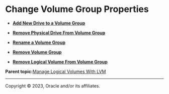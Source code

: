 # Change Volume Group Properties

-   **[Add New Drive to a Volume Group](../topics/cockpit-volgroups_add_physical_drives_to_volume_groups.md)**  

-   **[Remove Physical Drive From Volume Group](../topics/cockpit-volgroups_remove_physical_drives_from_volume_groups.md)**  

-   **[Rename a Volume Group](../topics/cockpit-lvm_overview.md)**  

-   **[Remove Volume Group](../topics/cockpit-lvm_remove_vol_groupdita.md)**  

-   **[Remove Logical Volume From Volume Group](../topics/cockpit-lvm_remove_logical_volume.md)**  


**Parent topic:**[Manage Logical Volumes With LVM](../topics/cockpit-lvm.md)

---

Copyright © 2023, Oracle and/or its affiliates.

